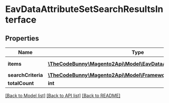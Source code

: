 # EavDataAttributeSetSearchResultsInterface

## Properties
Name | Type | Description | Notes
------------ | ------------- | ------------- | -------------
**items** | [**\TheCodeBunny\Magento2Api\Model\EavDataAttributeSetInterface[]**](EavDataAttributeSetInterface.md) | Attribute sets list. | 
**searchCriteria** | [**\TheCodeBunny\Magento2Api\Model\FrameworkSearchCriteriaInterface**](FrameworkSearchCriteriaInterface.md) |  | 
**totalCount** | **int** | Total count. | 

[[Back to Model list]](../README.md#documentation-for-models) [[Back to API list]](../README.md#documentation-for-api-endpoints) [[Back to README]](../README.md)


